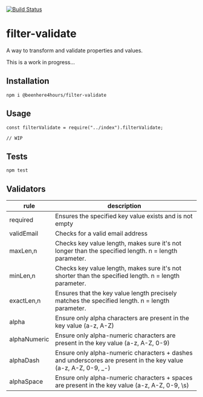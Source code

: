 [![Build Status](https://travis-ci.org/beenhere4hours/filter-validate.svg?branch=master)](https://travis-ci.org/beenhere4hours/filter-validate)

filter-validate
=====

A way to transform and validate properties and values.

This is a work in progress...

## Installation
`npm i @beenhere4hours/filter-validate`

## Usage

```
const filterValidate = require("../index").filterValidate;

// WIP
```

## Tests

  `npm test`
  
## Validators

|rule            |description                                               |
|----------------|----------------------------------------------------------|
|required        |Ensures the specified key value exists and is not empty   |
|validEmail      |Checks for a valid email address                          |
|maxLen,n        |Checks key value length, makes sure it's not longer than the specified length. n = length parameter. |
|minLen,n        |Checks key value length, makes sure it's not shorter than the specified length. n = length parameter.|
|exactLen,n      |Ensures that the key value length precisely matches the specified length. n = length parameter.      |
|alpha           |Ensure only alpha characters are present in the key value (a-z, A-Z)                                 |
|alphaNumeric    |Ensure only alpha-numeric characters are present in the key value (a-z, A-Z, 0-9)                    |
|alphaDash       |Ensure only alpha-numeric characters + dashes and underscores are present in the key value (a-z, A-Z, 0-9, _-)|
|alphaSpace      |Ensure only alpha-numeric characters + spaces are present in the key value (a-z, A-Z, 0-9, \s)|

